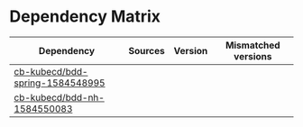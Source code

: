 # Dependency Matrix

Dependency | Sources | Version | Mismatched versions
---------- | ------- | ------- | -------------------
[cb-kubecd/bdd-spring-1584548995](https://github.com/cb-kubecd/bdd-spring-1584548995.git) |  | []() | 
[cb-kubecd/bdd-nh-1584550083](https://github.com/cb-kubecd/bdd-nh-1584550083.git) |  | []() | 
